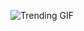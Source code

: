 ![Trending GIF](https://media1.giphy.com/media/v1.Y2lkPThiYjIxNzcyZXE2c3JxdmluZXd6Zm5zMzNnYnFmZWc4OGlxaTl6bTRuNGM5aHQyZSZlcD12MV9naWZzX3NlYXJjaCZjdD1n/P6gJOUsfq4r92gU279/giphy.gif)
